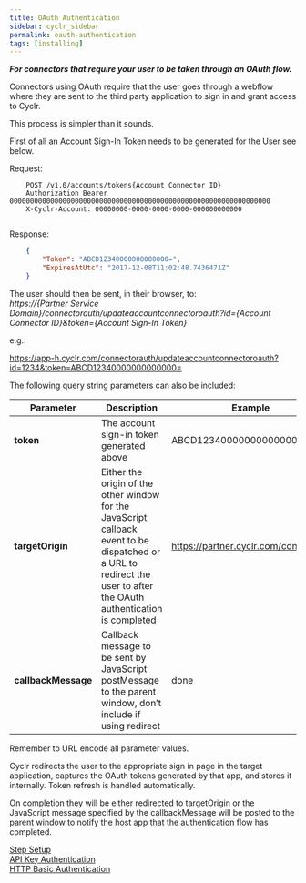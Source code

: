 ```yaml
---
title: OAuth Authentication
sidebar: cyclr_sidebar
permalink: oauth-authentication
tags: [installing]
---
```


**_For connectors that require your user to be taken through an OAuth flow._**

Connectors using OAuth require that the user goes through a webflow where they are sent to the third party application to sign in and grant access to Cyclr.

This process is simpler than it sounds.

First of all an Account Sign-In Token needs to be generated for the User see below.

Request:

````http
    POST /v1.0/accounts/tokens{Account Connector ID}
    Authorization Bearer 0000000000000000000000000000000000000000000000000000000000000000
    X-Cyclr-Account: 00000000-0000-0000-0000-000000000000


````

Response:

````json
    {
        "Token": "ABCD12340000000000000=",
        "ExpiresAtUtc": "2017-12-08T11:02:48.7436471Z"
    }
````

The user should then be sent, in their browser, to: \
_https://{Partner Service Domain}/connectorauth/updateaccountconnectoroauth?id={Account Connector ID}&token={Account Sign-In Token}_

e.g.: 

https://app-h.cyclr.com/connectorauth/updateaccountconnectoroauth?id=1234&token=ABCD12340000000000000=

The following query string parameters can also be included:

| Parameter | Description | Example |
| --- | --- | --- |
| **token** | The account sign-in token generated above | ABCD12340000000000000= |
| **targetOrigin** | Either the origin of the other window for the JavaScript callback event to be dispatched or a URL to redirect the user to after the OAuth authentication is completed | https://partner.cyclr.com/connectors |
| **callbackMessage** | Callback message to be sent by JavaScript postMessage to the parent window, don’t include if using redirect | done |

Remember to URL encode all parameter values.

Cyclr redirects the user to the appropriate sign in page in the target application, captures the OAuth tokens generated by that app, and stores it internally. Token refresh is handled automatically.

On completion they will be either redirected to targetOrigin or the JavaScript message specified by the callbackMessage will be posted to the parent window to notify the host app that the authentication flow has completed.

[Step Setup](./step-set-up)  
[API Key Authentication](./api-key-authentication)  
[HTTP Basic Authentication](./basic-authentication)
